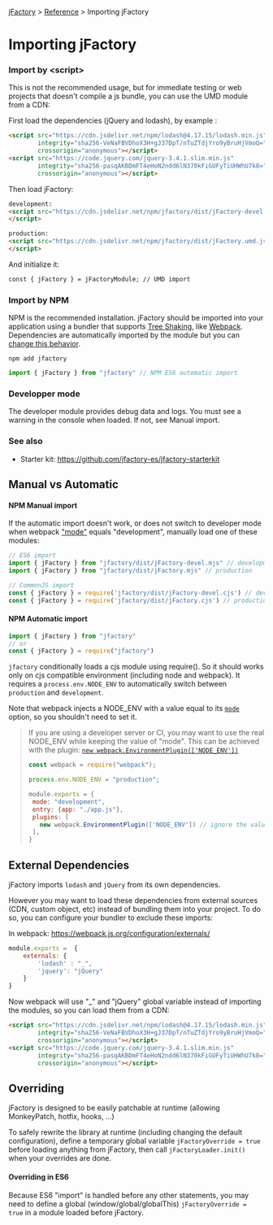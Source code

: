 [jFactory](index.md) > [Reference](ref-index.md) > Importing jFactory 

# Importing jFactory

### Import by \<script\> 

This is not the recommended usage, but for immediate testing or web projects that doesn't compile a js bundle, you can use the UMD module from a CDN:

First load the dependencies (jQuery and lodash), by example :
```html
<script src="https://cdn.jsdelivr.net/npm/lodash@4.17.15/lodash.min.js"
        integrity="sha256-VeNaFBVDhoX3H+gJ37DpT/nTuZTdjYro9yBruHjVmoQ="
        crossorigin="anonymous"></script>
<script src="https://code.jquery.com/jquery-3.4.1.slim.min.js"
        integrity="sha256-pasqAKBDmFT4eHoN2ndd6lN370kFiGUFyTiUHWhU7k8="
        crossorigin="anonymous"></script>
```
Then load jFactory:

```html
development:
<script src="https://cdn.jsdelivr.net/npm/jfactory/dist/jFactory-devel.umd.js">
</script>

production:
<script src="https://cdn.jsdelivr.net/npm/jfactory/dist/jFactory.umd.js">
</script> 
```
And initialize it:
```html
const { jFactory } = jFactoryModule; // UMD import
```

### Import by NPM 

NPM is the recommended installation. jFactory should be imported into your application using a bundler that supports [Tree Shaking](https://developer.mozilla.org/docs/Glossary/Tree_shaking), like [Webpack](https://webpack.js.org).
Dependencies are automatically imported by the module but you can [change this behavior](#external-dependencies).

```
npm add jfactory
```

```javascript
import { jFactory } from "jfactory" // NPM ES6 automatic import
```
### Developper mode

The developer module provides debug data and logs. 
You must see a warning in the console when loaded. If not, see Manual import. 

### See also

* Starter kit: https://github.com/jfactory-es/jfactory-starterkit

## Manual vs Automatic

#### NPM Manual import

If the automatic import doesn't work, or does not switch to developer mode when webpack ["mode"](https://webpack.js.org/configuration/mode/) equals "development", manually load one of these modules:

```javascript
// ES6 import
import { jFactory } from "jfactory/dist/jFactory-devel.mjs" // development
import { jFactory } from "jfactory/dist/jFactory.mjs" // production

// CommonJS import
const { jFactory } = require('jfactory/dist/jFactory-devel.cjs') // development
const { jFactory } = require('jfactory/dist/jFactory.cjs') // production
```

#### NPM Automatic import  
```javascript
import { jFactory } from "jfactory" 
// or
const { jFactory } = require("jfactory")  
```

`jfactory` conditionally loads a cjs module using require(). 
So it should works only on cjs compatible environment (including node and webpack). It requires
a `process.env.NODE_ENV` to automatically switch between `production` and `development`. 

Note that webpack injects a NODE_ENV with a value equal to its [`mode`](https://webpack.js.org/configuration/mode/) option, so you shouldn't need to set
it.

> If you are using a developer server or CI, you may want to use the real NODE_ENV while keeping the value of "mode". This can be achieved 
> with the plugin: [`new webpack.EnvironmentPlugin(['NODE_ENV'])`](https://webpack.js.org/plugins/environment-plugin/)
>
>```javascript
>const webpack = require("webpack");
>
>process.env.NODE_ENV = "production";  
>
>module.exports = {
>  mode: "development",
>  entry: {app: "./app.js"},
>  plugins: [
>    new webpack.EnvironmentPlugin(['NODE_ENV']) // ignore the value of "mode"
>  ],
>} 
>```

## External Dependencies

jFactory imports `lodash` and `jQuery` from its own dependencies.

However you may want to load these dependencies from external sources (CDN, custom object, etc) instead of bundling them into your project.
To do so, you can configure your bundler to exclude these imports:

In webpack:
https://webpack.js.org/configuration/externals/
```javascript
module.exports =  {
    externals: {
        'lodash' : "_",
        'jquery': "jQuery"
    }
}
```

Now webpack will use "_" and "jQuery" global variable instead of importing the modules, so
you can load them from a CDN:

```html
<script src="https://cdn.jsdelivr.net/npm/lodash@4.17.15/lodash.min.js"
        integrity="sha256-VeNaFBVDhoX3H+gJ37DpT/nTuZTdjYro9yBruHjVmoQ="
        crossorigin="anonymous"></script>
<script src="https://code.jquery.com/jquery-3.4.1.slim.min.js"
        integrity="sha256-pasqAKBDmFT4eHoN2ndd6lN370kFiGUFyTiUHWhU7k8="
        crossorigin="anonymous"></script>
```

## Overriding

jFactory is designed to be easily patchable at runtime (allowing MonkeyPatch, hotfix, hooks, ...)

To safely rewrite the library at runtime (including changing the default configuration), define a temporary global variable `jFactoryOverride = true` before loading anything from jFactory, then call `jFactoryLoader.init()` when your overrides are done.

#### Overriding in ES6

Because ES6 "import" is handled before any other statements, you may need to define a global (window/global/globalThis) `jFactoryOverride = true` in a module loaded before jFactory.